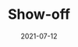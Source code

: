 ---
title: Show-off
parent: Sleep Debtor
description: Acyrlic and paint marker on wood
date: 2021-07-12
tags: [ 'painting', 'plants', 'sleep debtor', 'eyes' ]
imageName: 188485.jpg
hasImage: True
public: True
---